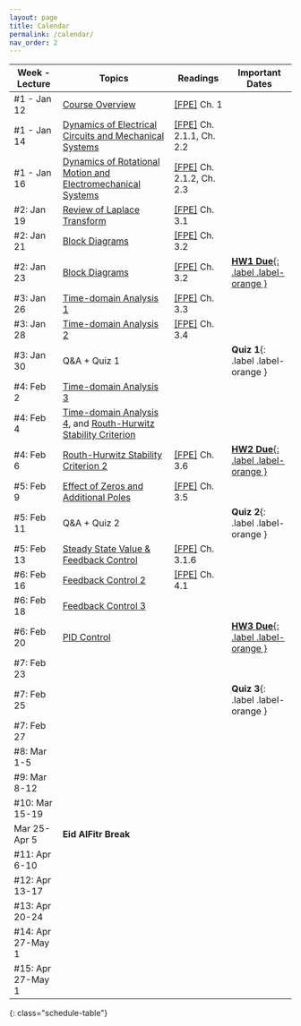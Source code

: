 ```yaml
---
layout: page
title: Calendar
permalink: /calendar/
nav_order: 2
---
```

| Week - Lecture              | Topics                                                          | Readings | Important Dates |
|-------------------|---------------------------------------------------------------------------|----------|----|
| #1 - Jan 12     | [Course Overview](https://kfupmedusa.sharepoint.com/:b:/r/sites/Section_242123885/Class%20Materials/Lecture%20Slides/01_12_Introduction.pdf?csf=1&web=1&e=6PJlGu)                                                             | [[FPE]]({{site.baseurl}}/#textbooks) Ch. 1         |    |
| #1 - Jan 14     | [Dynamics of Electrical Circuits and Mechanical Systems](https://kfupmedusa.sharepoint.com/:b:/r/sites/Section_242123885/Class%20Materials/Lecture%20Slides/01_14_Dynamic%20Modelling.pdf?csf=1&web=1&e=Oh8vrp)                      | [[FPE]]({{site.baseurl}}/#textbooks) Ch. 2.1.1, Ch. 2.2  |  |
| #1 - Jan 16     | [Dynamics of Rotational Motion and Electromechanical Systems](https://kfupmedusa.sharepoint.com/:b:/r/sites/Section_242123885/Class%20Materials/Lecture%20Slides/01_16_Dynamic%20Modelling%20II.pdf?csf=1&web=1&e=pZRPzY)                                       | [[FPE]]({{site.baseurl}}/#textbooks) Ch. 2.1.2, Ch. 2.3 |  |
| #2: Jan 19      | [Review of Laplace Transform](https://kfupmedusa.sharepoint.com/:b:/r/sites/Section_242123885/Class%20Materials/Lecture%20Slides/01_19_Laplace%20Review.pdf?csf=1&web=1&e=ytczCc)                                                   |    [[FPE]]({{site.baseurl}}/#textbooks) Ch. 3.1      |     |
| #2: Jan 21      | [Block Diagrams](https://kfupmedusa.sharepoint.com/:b:/r/sites/Section_242123885/Class%20Materials/Lecture%20Slides/01_21_Block_Diagrams.pdf?csf=1&web=1&e=BxspQJ)                                                   |  [[FPE]]({{site.baseurl}}/#textbooks) Ch. 3.2       |     |
| #2: Jan 23      |  [Block Diagrams](https://kfupmedusa.sharepoint.com/:b:/r/sites/Section_242123885/Class%20Materials/Lecture%20Slides/01_23_block_diagrams_2.pdf?csf=1&web=1&e=mhe8TE)                                               | [[FPE]]({{site.baseurl}}/#textbooks) Ch. 3.2         |  [**HW1 Due**{: .label .label-orange }]({{site.baseurl}}/hw/)   |
| #3: Jan 26   |  [Time-domain Analysis 1](https://kfupmedusa.sharepoint.com/:b:/r/sites/Section_242123885/Class%20Materials/Lecture%20Slides/01_26_time_domain_analysis.pdf?csf=1&web=1&e=PEi87i)                                    |   [[FPE]]({{site.baseurl}}/#textbooks) Ch. 3.3       |      |
| #3: Jan 28      |[Time-domain Analysis 2](https://kfupmedusa.sharepoint.com/:b:/r/sites/Section_242123885/Class%20Materials/Lecture%20Slides/01_28_time_domain_analysis_2.pdf?csf=1&web=1&e=Cg7v7o)  | [[FPE]]({{site.baseurl}}/#textbooks) Ch. 3.4  |  |
| #3: Jan 30      | Q&A + Quiz 1 |  | **Quiz 1**{: .label .label-orange } |
| #4: Feb 2      |   [Time-domain Analysis 3](https://kfupmedusa.sharepoint.com/:b:/r/sites/Section_242123885/Class%20Materials/Lecture%20Slides/02_02_time_domain_analysis_3.pdf?csf=1&web=1&e=BeBYPW)                                                                    |          |    |
| #4: Feb 4      |  [Time-domain Analysis 4](https://kfupmedusa.sharepoint.com/:b:/r/sites/Section_242123885/Class%20Materials/Lecture%20Slides/02_04_time_domain_analysis_4.pdf?csf=1&web=1&e=4WpdaA), and [Routh-Hurwitz Stability Criterion](https://kfupmedusa.sharepoint.com/:b:/r/sites/Section_242123885/Class%20Materials/Lecture%20Slides/02_04_stability.pdf?csf=1&web=1&e=X5hM0D) |  |  |
| #4: Feb 6      | [Routh-Hurwitz Stability Criterion 2](https://kfupmedusa.sharepoint.com/:b:/r/sites/Section_242123885/Class%20Materials/Lecture%20Slides/02_06_stability.pdf?csf=1&web=1&e=caPU2I) |  [[FPE]]({{site.baseurl}}/#textbooks) Ch. 3.6   |  [**HW2 Due**{: .label .label-orange }]({{site.baseurl}}/hw/) |
| #5: Feb 9     |    [Effect of Zeros and Additional Poles](https://kfupmedusa.sharepoint.com/:b:/r/sites/Section_242123885/Class%20Materials/Lecture%20Slides/02_09_extra_poles_zeros.pdf?csf=1&web=1&e=xFjaU6)                                                                      |     [[FPE]]({{site.baseurl}}/#textbooks) Ch. 3.5        |    |
| #5: Feb 11      | Q&A + Quiz 2 |  | **Quiz 2**{: .label .label-orange } |
| #5: Feb 13      | [Steady State Value & Feedback Control](https://kfupmedusa.sharepoint.com/:b:/r/sites/Section_242123885/Class%20Materials/Lecture%20Slides/02_13_steady_state_value_feedback.pdf?csf=1&web=1&e=uxboZa) | [[FPE]]({{site.baseurl}}/#textbooks) Ch. 3.1.6  |  |
| #6: Feb 16     |   [Feedback Control 2](https://kfupmedusa.sharepoint.com/:b:/r/sites/Section_242123885/Class%20Materials/Lecture%20Slides/02_16_feedback_control.pdf?csf=1&web=1&e=qDbeN9)                                                                  |    [[FPE]]({{site.baseurl}}/#textbooks) Ch. 4.1       |        |
| #6: Feb 18      | [Feedback Control 3](https://kfupmedusa.sharepoint.com/:b:/s/Section_242123885/EbLLhLo5YEpLkmLfboBbNRgBCymlcS-RvmWT-sfILA9djw) |  |  |
| #6: Feb 20     | [PID Control](https://kfupmedusa.sharepoint.com/:b:/s/Section_242123885/EWB5OOi5pOJHu0pGFXWYrocBGgWRqq3ThtXa_Tux6GJRng) |  | [**HW3 Due**{: .label .label-orange }]({{site.baseurl}}/hw/) |
| #7: Feb 23       |                                                                          |          |        |
| #7: Feb 25      |  |  | **Quiz 3**{: .label .label-orange }   |
| #7: Feb 27      |  |  |  |
| #8: Mar 1-5      |                                                                           |          |    |
| #9: Mar 8-12     |                                                                           |          |        |
| #10: Mar 15-19    |                                                                           |          |        |
|  Mar 25-Apr 5| **Eid AlFitr Break**| | |
| #11: Apr 6-10 |                                                                           |          |        |
| #12: Apr 13-17      |                                                                           |          |        |
| #13: Apr 20-24    |                                      							            |          |        |
| #14: Apr 27-May 1   |                                                                           |          |        |
| #15: Apr 27-May 1 | | | |
{: class="schedule-table"}
